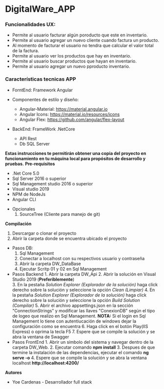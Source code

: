# DigitalWare_APP

### Funcionalidades UX:
- Permite al usuario facturar algún poroducto que este en inventario. 
- Permite al usuario agregar un nuevo cliente cuando factura un producto. 
- Al momento de facturar el usuario no tendra que calcular el valor total de la factura.
- Permite al usuario ver los productos que hay en inventario. 
- Permite al usuario buscar productos que hayan en inventario. 
- Permite al usuario agregar un nuevo pproducto inventario. 

### Características tecnicas APP
- ForntEnd: Framework Angular
- Componentes de estilo y diseño:
    - Angular-Material: https://material.angular.io
    - Angular Icons: https://material.io/resources/icons
    - Angular Flex: https://github.com/angular/flex-layout
    
- BackEnd: FrameWork .NetCore
  - API Rest
  - Db SQL Server
  
**Estas instrucciones te permitirán obtener una copia del proyecto en funcionamiento en tu máquina local para propósitos de desarrollo y pruebas.**
**Pre-requisitos**

* .Net Core 5.0
* Sql Server 2016 o superior
* Sql Management studio 2016 o superior
* Visual studio 2019
* NPM de NodeJs
* Angular CLI

- Opcionales
    1. SourceTree (Cliente para manejo de git)

**Compilación**
1. Desrcargar o clonar el proyecto
2. Abrir la carpeta donde se encuentra ubicado el proyecto
  - Pasos DB:
    1. Sql Management
    2. Conectar a localhost con su respectivos usuario y contraseña
    3. Abrir la carpeta DW_DataBase
    4. Ejecutar Scritp 01 y 02 en Sql Management
   - Pasos Backend
    1. Abrir la carpeta DW_Api
    2. Abrir la solución en Visual Studio 2019 (**Preferiblemente**)    
    3. En la pestaña *Solution Explorer (Explorador de la solución)* haga click derecho sobre la solución y seleccione la opción *Clean (Limpiar)*
    4. En la pestaña *Solution Explorer (Explorador de la solución)* haga click derecho sobre la solución y seleccione la opción *Build Solution (Compilar)*
    5. Abrir el archivo appsettings.json en la sección "ConnectionStrings" y modificar las llaves "ConexionDB" según el tipo de logeo que realizo en Sql Management.
       **NOTA:** Si el login en Sql Management lo tiene con autentiucación de windows dejar la configuración como se encuentra
    6. Haga click en el botón Play(IIS Express) o oprima la tecla F5
    7. Espere que se compile la solución y se abra la ventana de Swagger
   - Pasos FrontEnd
    1. Abrir un símbolo del sistema y navegar dentro de la carpeta DW_Web.
    2. Ejecutar comando **npm install**
    3. Despues de que termine la instalación de las dependencias, ejecutar el comando **ng serve -o**
    4. Espere que se compile la solución y se abra la ventana localhost **http://localhost:4200/**
  
**Autores**

* Yoe Cardenas - Desarrollador full stack
